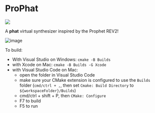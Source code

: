 # Pro**Phat**

[![](https://github.com/vberthiaume/ProPhat/actions/workflows/build_and_test.yml/badge.svg)](https://github.com/vberthiaume/ProPhat/actions)

A **phat** virtual synthesizer inspired by the Prophet REV2!

![image](https://github.com/vberthiaume/ProPhat/assets/3721265/09299357-186f-4edf-92af-c5df1645bcc9)

To build:
- With Visual Studio on Windows: `cmake -B Builds`
- with Xcode on Mac: `cmake -B Builds -G Xcode`
- with Visual Studio Code on Mac:
    - open the folder in Visual Studio Code
    - make sure your CMake extension is configured to use the `Builds` folder (`cmd/ctrl + ,`, then set `Cmake: Build Directory` to `${workspaceFolder}/Builds`)
    - cmd/ctrl + shift + P, then `CMake: Configure`
    - F7 to build
    - F5 to run
